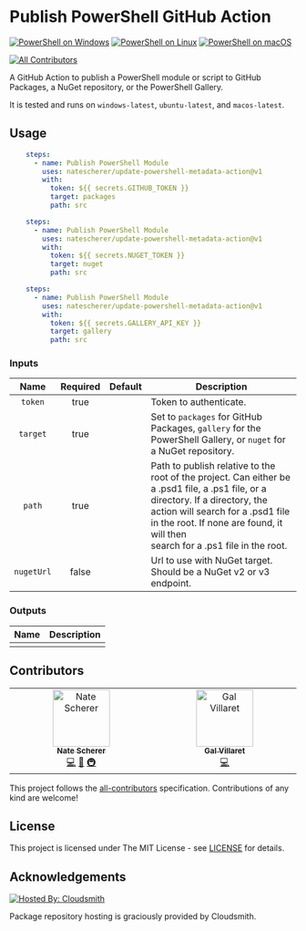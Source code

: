 # Publish PowerShell GitHub Action

[![PowerShell on Windows](https://raw.githubusercontent.com/gist/natescherer/13d7121be73557627d3908f6e5559d9f/raw/4f7747f24063595a285dd33192fe1fd57fe60dee/publish-powershell-action_TestResults_Windows.md_badge.svg)](https://gist.github.com/natescherer/13d7121be73557627d3908f6e5559d9f) [![PowerShell on Linux](https://raw.githubusercontent.com/gist/natescherer/7006cea198e1726f203cde5604179d4b/raw/9aed4cd805da75c33a98968f9980f70fd7a6f7c9/publish-powershell-action_TestResults_Linux.md_badge.svg)](https://gist.github.com/natescherer/7006cea198e1726f203cde5604179d4b) [![PowerShell on macOS](https://raw.githubusercontent.com/gist/natescherer/cbc42445c9b9161db9d83db09927a66c/raw/4e43ee59dd608716106e1b3abbdf7b933b95980a/publish-powershell-action_TestResults_macOS.md_badge.svg)](https://gist.github.com/natescherer/cbc42445c9b9161db9d83db09927a66c)
<!-- ALL-CONTRIBUTORS-BADGE:START - Do not remove or modify this section -->
[![All Contributors](https://img.shields.io/badge/all_contributors-2-orange.svg?style=flat-square)](#contributors-)
<!-- ALL-CONTRIBUTORS-BADGE:END -->

A GitHub Action to publish a PowerShell module or script to GitHub Packages, a NuGet repository, or the PowerShell Gallery.

It is tested and runs on `windows-latest`, `ubuntu-latest`, and `macos-latest`.

## Usage

```yaml
    steps:
      - name: Publish PowerShell Module
        uses: natescherer/update-powershell-metadata-action@v1
        with:
          token: ${{ secrets.GITHUB_TOKEN }}
          target: packages
          path: src
```

```yaml
    steps:
      - name: Publish PowerShell Module
        uses: natescherer/update-powershell-metadata-action@v1
        with:
          token: ${{ secrets.NUGET_TOKEN }}
          target: nuget
          path: src
```

```yaml
    steps:
      - name: Publish PowerShell Module
        uses: natescherer/update-powershell-metadata-action@v1
        with:
          token: ${{ secrets.GALLERY_API_KEY }}
          target: gallery
          path: src
```

### Inputs

<!--(inputs-start)-->

| Name  | Required | Default | Description |
| :---: | :------: | :-----: | ----------- |
| `token` | true |  | Token to authenticate. |
| `target` | true |  | Set to `packages` for GitHub Packages, `gallery` for the PowerShell Gallery, or `nuget` for a NuGet repository. |
| `path` | true |  | Path to publish relative to the root of the project. Can either be a .psd1 file, a .ps1 file, or a directory. If a directory, the action will search for a .psd1 file in the root. If none are found, it will then <br>search for a .ps1 file in the root. |
| `nugetUrl` | false |  | Url to use with NuGet target. Should be a NuGet v2 or v3 endpoint. |

<!--(inputs-end)-->

### Outputs

<!--(outputs-start)-->

| Name  | Description |
| :---: | ----------- |
|  |

<!--(outputs-end)-->

## Contributors

<!-- ALL-CONTRIBUTORS-LIST:START - Do not remove or modify this section -->
<!-- prettier-ignore-start -->
<!-- markdownlint-disable -->
<table>
  <tbody>
    <tr>
      <td align="center" valign="top" width="14.28%"><a href="https://www.linkedin.com/in/natescherer01/"><img src="https://avatars.githubusercontent.com/u/376408?v=4?s=100" width="100px;" alt="Nate Scherer"/><br /><sub><b>Nate Scherer</b></sub></a><br /><a href="https://github.com/natescherer/publish-powershell-action/commits?author=natescherer" title="Code">💻</a> <a href="https://github.com/natescherer/publish-powershell-action/commits?author=natescherer" title="Documentation">📖</a> <a href="#infra-natescherer" title="Infrastructure (Hosting, Build-Tools, etc)">🚇</a></td>
      <td align="center" valign="top" width="14.28%"><a href="https://github.com/Galvill"><img src="https://avatars.githubusercontent.com/u/35693270?v=4?s=100" width="100px;" alt="Gal Villaret"/><br /><sub><b>Gal Villaret</b></sub></a><br /><a href="https://github.com/natescherer/publish-powershell-action/commits?author=Galvill" title="Code">💻</a></td>
    </tr>
  </tbody>
</table>

<!-- markdownlint-restore -->
<!-- prettier-ignore-end -->

<!-- ALL-CONTRIBUTORS-LIST:END -->

This project follows the [all-contributors](https://allcontributors.org) specification.
Contributions of any kind are welcome!

## License

This project is licensed under The MIT License - see [LICENSE](LICENSE) for details.

## Acknowledgements

[![Hosted By: Cloudsmith](https://img.shields.io/badge/OSS%20hosting%20by-cloudsmith-blue?logo=cloudsmith&style=flat-square)](https://cloudsmith.com)

Package repository hosting is graciously provided by Cloudsmith.

